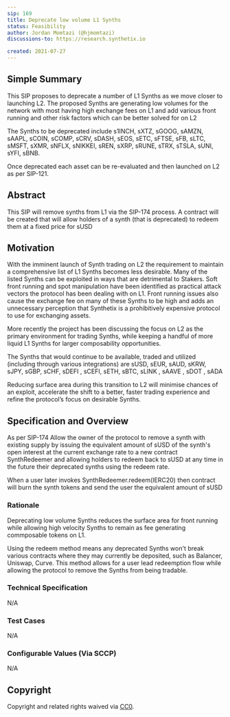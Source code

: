 ```yaml
---
sip: 169
title: Deprecate low volume L1 Synths
status: Feasibility
author: Jordan Momtazi (@hjmomtazi)
discussions-to: https://research.synthetix.io

created: 2021-07-27
---
```


<!--You can leave these HTML comments in your merged SIP and delete the visible duplicate text guides, they will not appear and may be helpful to refer to if you edit it again. This is the suggested template for new SIPs. Note that an SIP number will be assigned by an editor. When opening a pull request to submit your SIP, please use an abbreviated title in the filename, `sip-draft_title_abbrev.md`. The title should be 44 characters or less.-->

## Simple Summary
This SIP proposes to deprecate a number of L1 Synths as we move closer to launching L2.    The proposed Synths are generating low volumes for the network with most having high exchange fees on L1 and add various front running and other risk factors which can be better solved for on L2  

The Synths to be deprecated include s1INCH, sXTZ, sGOOG, sAMZN, sAAPL, sCOIN, sCOMP, sCRV, sDASH, sEOS, sETC, sFTSE, sFB, sLTC, sMSFT, sXMR, sNFLX, sNIKKEI, sREN, sXRP, sRUNE, sTRX, sTSLA, sUNI, sYFI, sBNB.  

Once deprecated each asset can be re-evaluated and then launched on L2 as per SIP-121.


## Abstract
This SIP will remove synths from L1 via the SIP-174 process. A contract will be created that will allow holders of a synth (that is deprecated) to redeem them at a fixed price for sUSD


## Motivation
With the imminent launch of Synth trading on L2 the requirement to maintain a comprehensive list of L1 Synths becomes less desirable.  Many of the listed Synths can be exploited in ways that are detrimental to Stakers.  Soft front running and spot manipulation have been identified as practical attack vectors the protocol has been dealing with on L1. Front running issues also cause the exchange fee on many of these Synths to be high and adds an unnecessary perception that Synthetix is a prohibitively expensive protocol to use for exchanging assets.  
  
More recently the project has been discussing the focus on L2 as the primary environment for trading Synths, while keeping a handful of more liquid L1 Synths for larger composability opportunities.  

The Synths that would continue to be available, traded and utilized (including through various integrations) are sUSD, sEUR, sAUD, sKRW, sJPY, sGBP, sCHF, sDEFI , sCEFI, sETH, sBTC, sLINK , sAAVE , sDOT , sADA 

Reducing surface area during this transition to L2 will minimise chances of an exploit, accelerate the shift to a better, faster trading experience and refine the protocol’s focus on desirable Synths.


## Specification and Overview 
As per SIP-174
Allow the owner of the protocol to remove a synth with existing supply by issuing the equivalent amount of sUSD of the synth's open interest at the current exchange rate to a new contract SynthRedeemer and allowing holders to redeem back to sUSD at any time in the future their deprecated synths using the redeem rate.

When a user later invokes SynthRedeemer.redeem(IERC20) then contract will burn the synth tokens and send the user the equivalent amount of sUSD


### Rationale
Deprecating low volume Synths reduces the surface area for front running while allowing high velocity Synths to remain as fee generating commposable tokens on L1.  

Using the redeem method means any deprecated Synths won't break various contracts where they may currently be deposited, such as Balancer, Uniswap, Curve. This method allows for a user lead redeemption flow while allowing the protocol to remove the Synths from being tradable.  


### Technical Specification
N/A

### Test Cases
<!--Test cases for an implementation are mandatory for SIPs but can be included with the implementation..-->
N/A

### Configurable Values (Via SCCP)
<!--Please list all values configurable via SCCP under this implementation.-->
N/A

## Copyright
Copyright and related rights waived via [CC0](https://creativecommons.org/publicdomain/zero/1.0/).
